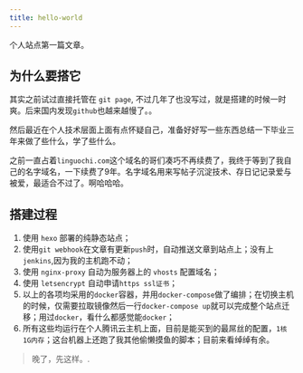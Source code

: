 ```yaml
---
title: hello-world
---
```


个人站点第一篇文章。

## 为什么要搭它

其实之前试过直接托管在 `git page`, 不过几年了也没写过，就是搭建的时候一时爽。后来国内发现`github`也越来越慢了。。 

然后最近在个人技术层面上面有点怀疑自己，准备好好写一些东西总结一下毕业三年来做了些什么，学了些什么。

之前一直占着`linguochi.com`这个域名的哥们凑巧不再续费了，我终于等到了我自己的名字域名，一下续费了9年。名字域名用来写帖子沉淀技术、存日记记录爱与被爱，最适合不过了。啊哈哈哈。

## 搭建过程

1. 使用 `hexo` 部署的纯静态站点；
1. 使用`git webhook`在文章有更新`push`时，自动推送文章到站点上；没有上`jenkins`,因为我的主机跑不动；
1. 使用 `nginx-proxy` 自动为服务器上的 `vhosts` 配置域名；
1. 使用 `letsencrypt` 自动申请`https ssl证书`；
1. 以上的各项均采用的`docker`容器，并用`docker-compose`做了编排；在切换主机的时候，仅需要拉取镜像然后一行`docker-compose up`就可以完成整个站点迁移；用过`docker`，看什么都感觉能`docker`；
1. 所有这些均运行在个人腾讯云主机上面，目前是能买到的最屌丝的配置，`1核1G内存`；这台机器上还跑了我其他偷懒摸鱼的脚本；目前来看绰绰有余。

> 晚了，先这样。.
